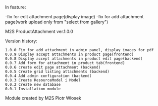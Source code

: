 In feature:

-fix for edit attachment page(display image)
-fix for add attachment page(work upload only from "select from gallery")

M2S ProductAttachment ver.1.0.0

Version history:

    1.0.0 Fix for add attachment in admin panel, display images for pdf
    0.0.9 Display accept attachments in product page(frontend)
    0.0.8 Display accept attachments in product edit page(backend)
    0.0.7 Add form for attachment in product tab(frontend)
    0.0.6 create edit page attachment (backend)
    0.0.5 Create grid listing attachments (backend)
    0.0.4 Add admin configuration (backend)
    0.0.3 Create ResourceModel i Model 
    0.0.2 Create new database
    0.0.1 Installation module


Module created by M2S Piotr Włosek
